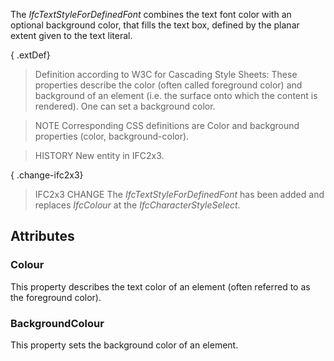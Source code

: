 The _IfcTextStyleForDefinedFont_ combines the text font color with an optional background color, that fills the text box, defined by the planar extent given to the text literal.

<!-- end of short definition -->


{ .extDef}
> Definition according to W3C for Cascading Style Sheets:
> These properties describe the color (often called foreground color) and background of an element (i.e. the surface onto which the content is rendered). One can set a background color.

> NOTE Corresponding CSS definitions are Color and background properties (color, background-color).

> HISTORY New entity in IFC2x3.

{ .change-ifc2x3}
> IFC2x3 CHANGE The _IfcTextStyleForDefinedFont_ has been added and replaces _IfcColour_ at the _IfcCharacterStyleSelect_.

## Attributes

### Colour
This property describes the text color of an element (often referred to as the foreground color).

### BackgroundColour
This property sets the background color of an element.
